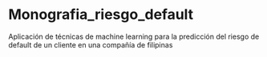 # Monografia_riesgo_default
Aplicación de técnicas de machine learning para la predicción del riesgo de default de un cliente en una compañía de filipinas
